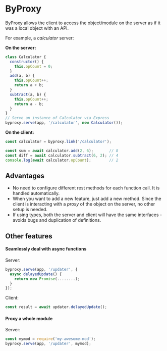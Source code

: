 # ByProxy

ByProxy allows the client to access the object/module on the server as if it was a local object with an API. 

For example, a *calculator* server:

**On the server:**
```javascript
class Calculator {
  constructor() {
    this.opCount = 0;
  }
  add(a, b) {
    this.opCount++;
    return a + b;
  }
  subtract(a, b) {
    this.opCount++;
    return a - b;
  }
}
// Serve an instance of Calculator via Express
byproxy.serve(app, '/calculator', new Calculator()); 
```

**On the client:**
```javascript
const calculator = byproxy.link('/calculator');

const sum = await calculator.add(2, 6);       // 8
const diff = await calculator.subtract(6, 2); // 4
console.log(await calculator.opCount);        // 2
```

## Advantages
* No need to configure different rest methods for each function call. It is handled automatically. 
* When you want to add a new feature, just add a new method. Since the client is interacting with a *proxy* of the object on the server, no other setup is needed. 
* If using types, both the server and client will have the same interfaces - avoids bugs and duplication of definitions. 

## Other features

#### Seamlessly deal with async functions
Server: 
```javascript
byproxy.serve(app, '/updater', {
  async delayedUpdate() {
    return new Promise(........);
  }
}); 
```
Client:
```javascript
const result = await updater.delayedUpdate();
```

#### Proxy a whole module
Server:
```javascript
const mymod = require('my-awesome-mod');
byproxy.serve(app, '/updater', mymod);
```
